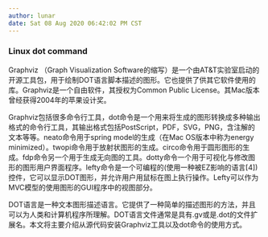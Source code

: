 ```yaml
---
author: lunar
date: Sat 08 Aug 2020 06:42:02 PM CST
---
```


### Linux dot command

Graphviz （Graph Visualization Software的缩写）是一个由AT&T实验室启动的开源工具包，用于绘制DOT语言脚本描述的图形。它也提供了供其它软件使用的库。Graphviz是一个自由软件，其授权为Common Public License。其Mac版本曾经获得2004年的苹果设计奖。

Graphviz包括很多命令行工具，dot命令是一个用来将生成的图形转换成多种输出格式的命令行工具，其输出格式包括PostScript，PDF，SVG，PNG，含注解的文本等等。neato命令用于spring model的生成（在Mac OS版本中称为energy minimized）。twopi命令用于放射状图形的生成。circo命令用于圆形图形的生成。fdp命令另一个用于生成无向图的工具。dotty命令一个用于可视化与修改图形的图形用户界面程序。lefty命令是一个可编程的(使用一种被EZ影响的语言[4])控件，它可以显示DOT图形，并允许用户用鼠标在图上执行操作。Lefty可以作为MVC模型的使用图形的GUI程序中的视图部分。 

DOT语言是一种文本图形描述语言。它提供了一种简单的描述图形的方法，并且可以为人类和计算机程序所理解。DOT语言文件通常是具有.gv或是.dot的文件扩展名。本文将主要介绍从源代码安装Graphviz工具以及dot命令的使用方式。


